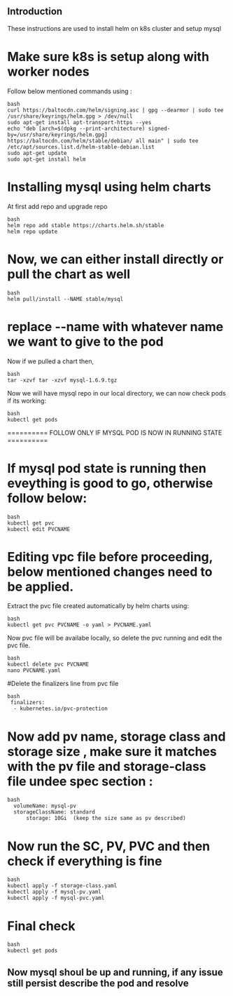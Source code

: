 ## Introduction
These instructions are used to install helm on k8s cluster and setup mysql

# Make sure k8s is setup along with worker nodes
Follow below mentioned commands using :
```
bash
curl https://baltocdn.com/helm/signing.asc | gpg --dearmor | sudo tee /usr/share/keyrings/helm.gpg > /dev/null
sudo apt-get install apt-transport-https --yes
echo "deb [arch=$(dpkg --print-architecture) signed-by=/usr/share/keyrings/helm.gpg] https://baltocdn.com/helm/stable/debian/ all main" | sudo tee /etc/apt/sources.list.d/helm-stable-debian.list
sudo apt-get update
sudo apt-get install helm
```
# Installing mysql using helm charts
At first add repo and upgrade repo
```
bash
helm repo add stable https://charts.helm.sh/stable
helm repo update
```
# Now, we can either install directly or pull the chart as well
```
bash
helm pull/install --NAME stable/mysql
```
# replace --name with whatever name we want to give to the pod

Now if we pulled a chart then,
```
bash
tar -xzvf tar -xzvf mysql-1.6.9.tgz
```

Now we will have mysql repo in our local directory, we can now check pods if its working:
```
bash
kubectl get pods
```

========== FOLLOW ONLY IF MYSQL POD IS NOW IN RUNNING STATE ==========

# If mysql pod state is running then eveything is good to go, otherwise follow below:
```
bash
kubectl get pvc
kubectl edit PVCNAME
```

# Editing vpc file before proceeding, below mentioned changes need to be applied.
Extract the pvc file created automatically by helm charts using:
```
bash
kubectl get pvc PVCNAME -o yaml > PVCNAME.yaml
```

Now pvc file will be availabe locally, so delete the pvc running and edit the pvc file.
```
bash
kubectl delete pvc PVCNAME
nano PVCNAME.yaml
```

#Delete the finalizers line from pvc file
```
bash 
 finalizers:
  - kubernetes.io/pvc-protection
```

# Now add pv name, storage class and storage size , make sure it matches with the pv file and storage-class file undee spec section :
```
bash
  volumeName: mysql-pv
  storageClassName: standard
      storage: 10Gi  (keep the size same as pv described)
````

# Now run the SC, PV, PVC and then check if everything is fine
```
bash
kubectl apply -f storage-class.yaml
kubectl apply -f mysql-pv.yaml
kubectl apply -f mysql-pvc.yaml
```

# Final check
```
bash
kubectl get pods
```
## Now mysql shoul be up and running, if any issue still persist describe the pod and resolve
